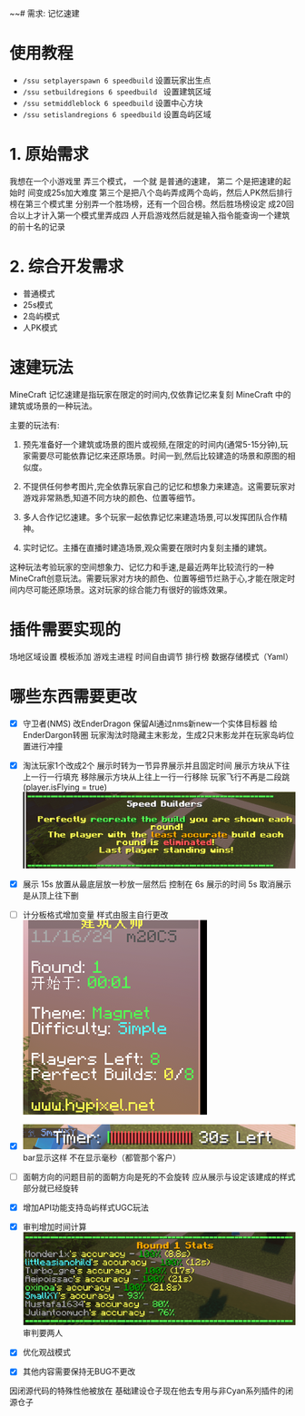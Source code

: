 ~~# 需求: 记忆速建

# 使用教程

* `/ssu setplayerspawn 6 speedbuild`    设置玩家出生点
* `/ssu setbuildregions 6 speedbuild `  设置建筑区域
* `/ssu setmiddleblock 6 speedbuild`    设置中心方块 
* `/ssu setislandregions 6 speedbuild`  设置岛屿区域


# 1. 原始需求
我想在一个小游戏里 弄三个模式，
一个就 是普通的速建，
第二 个是把速建的起始时 间变成25s加大难度
第三个是把八个岛屿弄成两个岛屿，然后人PK然后排行榜在第三个模式里
分别弄一个胜场榜，还有一个回合榜。然后胜场榜设定
成20回合以上才计入第一个模式里弄成四
人开启游戏然后就是输入指令能查询一个建筑的前十名的记录

# 2. 综合开发需求

* 普通模式
* 25s模式
* 2岛屿模式
* 人PK模式

# 速建玩法

MineCraft 记忆速建是指玩家在限定的时间内,仅依靠记忆来复刻 MineCraft 中的建筑或场景的一种玩法。

主要的玩法有:

1. 预先准备好一个建筑或场景的图片或视频,在限定的时间内(通常5-15分钟),玩家需要尽可能依靠记忆来还原场景。时间一到,然后比较建造的场景和原图的相似度。

2. 不提供任何参考图片,完全依靠玩家自己的记忆和想象力来建造。这需要玩家对游戏非常熟悉,知道不同方块的颜色、位置等细节。

3. 多人合作记忆速建。多个玩家一起依靠记忆来建造场景,可以发挥团队合作精神。

4. 实时记忆。主播在直播时建造场景,观众需要在限时内复刻主播的建筑。

这种玩法考验玩家的空间想象力、记忆力和手速,是最近两年比较流行的一种MineCraft创意玩法。需要玩家对方块的颜色、位置等细节烂熟于心,才能在限定时间内尽可能还原场景。这对玩家的综合能力有很好的锻炼效果。



# 插件需要实现的

场地区域设置
模板添加
游戏主进程
时间自由调节
排行榜
数据存储模式（Yaml）

# 哪些东西需要更改

- [x] 守卫者(NMS) 改EnderDragon 保留AI通过nms新new一个实体目标器 给EnderDargon转圈 玩家淘汰时隐藏主末影龙，生成2只末影龙并在玩家岛屿位置进行冲撞

- [x] 淘汰玩家1个改成2个 展示时转为一节异界展示并且固定时间 展示方块从下往上一行一行填充 移除展示方块从上往上一行一行移除 玩家飞行不再是二段跳(player.isFlying = true)![img.png](img.png)

- [x] 展示 15s 放置从最底层放一秒放一层然后 控制在 6s  展示的时间 5s 取消展示是从顶上往下删

- [ ] 计分板格式增加变量 样式由服主自行更改![img_1.png](img_1.png)

- [x] ![img_2.png](img_2.png)bar显示这样 不在显示毫秒（都管那个客户）

- [ ] 面朝方向的问题目前的面朝方向是死的不会旋转 应从展示与设定该建成的样式部分就已经旋转

- [x] 增加API功能支持岛屿样式UGC玩法

- [x] 审判增加时间计算![img_3.png](img_3.png)审判要两人

- [x] 优化观战模式

- [x] 其他内容需要保持无BUG不更改



因闭源代码的特殊性他被放在 基础建设仓子现在他去专用与非Cyan系列插件的闭源仓子